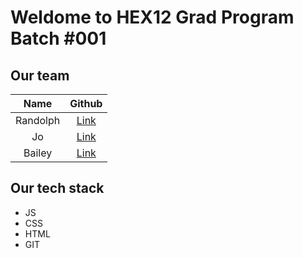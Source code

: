 # Weldome to HEX12 Grad Program Batch #001

## Our team

|   Name   |  Github   |
|:--------:| :---: |
| Randolph | [Link](https://github.com/randolphpark)   |
|    Jo    | [Link](https://github.com/tuohuang-li)   |
|  Bailey  | [Link](https://github.com/BaileyS03)   |

## Our tech stack
- JS
- CSS
- HTML
- GIT
